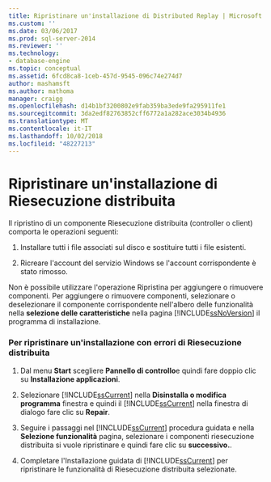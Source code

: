 ```yaml
---
title: Ripristinare un'installazione di Distributed Replay | Microsoft Docs
ms.custom: ''
ms.date: 03/06/2017
ms.prod: sql-server-2014
ms.reviewer: ''
ms.technology:
- database-engine
ms.topic: conceptual
ms.assetid: 6fcd8ca8-1ceb-457d-9545-096c74e274d7
author: mashamsft
ms.author: mathoma
manager: craigg
ms.openlocfilehash: d14b1bf3200802e9fab359ba3ede9fa295911fe1
ms.sourcegitcommit: 3da2edf82763852cff6772a1a282ace3034b4936
ms.translationtype: MT
ms.contentlocale: it-IT
ms.lasthandoff: 10/02/2018
ms.locfileid: "48227213"
---
```

# <a name="repair-a-distributed-replay-installation"></a>Ripristinare un'installazione di Riesecuzione distribuita
  Il ripristino di un componente Riesecuzione distribuita (controller o client) comporta le operazioni seguenti:  
  
1.  Installare tutti i file associati sul disco e sostituire tutti i file esistenti.  
  
2.  Ricreare l'account del servizio Windows se l'account corrispondente è stato rimosso.  
  
 Non è possibile utilizzare l'operazione Ripristina per aggiungere o rimuovere componenti. Per aggiungere o rimuovere componenti, selezionare o deselezionare il componente corrispondente nell'albero delle funzionalità nella **selezione delle caratteristiche** nella pagina [!INCLUDE[ssNoVersion](../../includes/ssnoversion-md.md)] il programma di installazione.  
  
### <a name="to-repair-a-failed-installation-of-distributed-replay"></a>Per ripristinare un'installazione con errori di Riesecuzione distribuita  
  
1.  Dal menu **Start** scegliere **Pannello di controllo**e quindi fare doppio clic su **Installazione applicazioni**.  
  
2.  Selezionare [!INCLUDE[ssCurrent](../../includes/sscurrent-md.md)] nella **Disinstalla o modifica programma** finestra e quindi il [!INCLUDE[ssCurrent](../../includes/sscurrent-md.md)] nella finestra di dialogo fare clic su **Repair**.  
  
3.  Seguire i passaggi nel [!INCLUDE[ssCurrent](../../includes/sscurrent-md.md)] procedura guidata e nella **Selezione funzionalità** pagina, selezionare i componenti riesecuzione distribuita si vuole ripristinare e quindi fare clic su **successivo.**.  
  
4.  Completare l'Installazione guidata di [!INCLUDE[ssCurrent](../../includes/sscurrent-md.md)] per ripristinare le funzionalità di Riesecuzione distribuita selezionate.  
  
  
